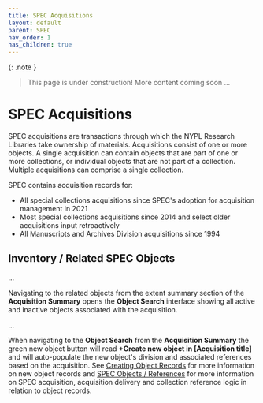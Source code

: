 ```yaml
---
title: SPEC Acquisitions
layout: default
parent: SPEC
nav_order: 1
has_children: true
---
```


{: .note }
> This page is under construction! 
> More content coming soon ...

# SPEC Acquisitions
SPEC acquisitions are transactions through which the NYPL Research Libraries take ownership of materials. Acquisitions consist of one or more objects. A single acquisition can contain objects that are part of one or more collections, or individual objects that are not part of a collection. Multiple acquisitions can comprise a single collection.

SPEC contains acquisition records for:
- All special collections acquisitions since SPEC's adoption for acquisition management in 2021
- Most special collections acquisitions since 2014 and select older acquisitions input retroactively
- All Manuscripts and Archives Division acquisitions since 1994


## Inventory / Related SPEC Objects
...

Navigating to the related objects from the extent summary section of the **Acquisition Summary** opens the **Object Search** interface showing all active and inactive objects associated with the acquisition.  

...

When navigating to the **Object Search** from the **Acquisition Summary** the green new object button will read **+Create new object in [Acquisition title]** and will auto-populate the new object's division and associated references based on the acquisition. See [Creating Object Records](https://nypl.github.io/pres-docs/spec/specObjects.html#creating-object-records) for more information on new object records and [SPEC Objects / References](https://nypl.github.io/pres-docs/spec/specObjectsReferences.html) for more information on SPEC acquisition, acquisition delivery and collection reference logic in relation to object records.

